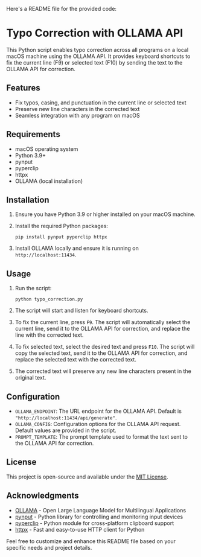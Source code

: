 Here's a README file for the provided code:

# Typo Correction with OLLAMA API

This Python script enables typo correction across all programs on a local macOS machine using the OLLAMA API. It provides keyboard shortcuts to fix the current line (F9) or selected text (F10) by sending the text to the OLLAMA API for correction.

## Features

- Fix typos, casing, and punctuation in the current line or selected text
- Preserve new line characters in the corrected text
- Seamless integration with any program on macOS

## Requirements

- macOS operating system
- Python 3.9+
- pynput
- pyperclip
- httpx
- OLLAMA (local installation)

## Installation

1. Ensure you have Python 3.9 or higher installed on your macOS machine.
2. Install the required Python packages:

   ```
   pip install pynput pyperclip httpx
   ```

3. Install OLLAMA locally and ensure it is running on `http://localhost:11434`.

## Usage

1. Run the script:

   ```
   python typo_correction.py
   ```

2. The script will start and listen for keyboard shortcuts.
3. To fix the current line, press `F9`. The script will automatically select the current line, send it to the OLLAMA API for correction, and replace the line with the corrected text.
4. To fix selected text, select the desired text and press `F10`. The script will copy the selected text, send it to the OLLAMA API for correction, and replace the selected text with the corrected text.
5. The corrected text will preserve any new line characters present in the original text.

## Configuration

- `OLLAMA_ENDPOINT`: The URL endpoint for the OLLAMA API. Default is `"http://localhost:11434/api/generate"`.
- `OLLAMA_CONFIG`: Configuration options for the OLLAMA API request. Default values are provided in the script.
- `PROMPT_TEMPLATE`: The prompt template used to format the text sent to the OLLAMA API for correction.

## License

This project is open-source and available under the [MIT License](LICENSE).

## Acknowledgments

- [OLLAMA](https://github.com/OLLAMA-ai/OLLAMA) - Open Large Language Model for Multilingual Applications
- [pynput](https://pypi.org/project/pynput/) - Python library for controlling and monitoring input devices
- [pyperclip](https://pypi.org/project/pyperclip/) - Python module for cross-platform clipboard support
- [httpx](https://www.python-httpx.org/) - Fast and easy-to-use HTTP client for Python

Feel free to customize and enhance this README file based on your specific needs and project details.
